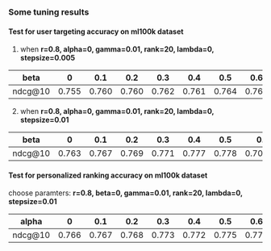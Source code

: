 ### Some tuning results 


#### Test for user targeting accuracy on ml100k dataset
1. when **r=0.8,   alpha=0,  gamma=0.01, rank=20, lambda=0, stepsize=0.005**


|beta| 0 | 0.1 |	0.2|	0.3|	0.4|	0.5|	0.6|	0.7|	0.8|	0.9|	1 |
|:---:|:---:|:---:|:---:|:---:|:---:|:---:|:---:|:---:|:---:|:---:|:---:|
|ndcg@10| 0.755 | 0.760 |	0.760| 0.762|	0.761|	0.764|	0.764|	0.762|	0.761|	0.755|	0.753|


2. when **r=0.8,   alpha=0,  gamma=0.01, rank=20, lambda=0, stepsize=0.01**

|beta| 0 | 0.1 |	0.2|	0.3|	0.4|	0.5|	0.6|	0.7|	0.8|	0.9|	1 |
|:---:|:---:|:---:|:---:|:---:|:---:|:---:|:---:|:---:|:---:|:---:|:---:|
|ndcg@10| 0.763 | 0.767 |	0.769| 0.771 |	0.777|	0.778|	0.70.777|	0.773|	0.768|	0.766|	0.0.751|


#### Test for personalized ranking accuracy on ml100k dataset 

choose paramters:  **r=0.8,   beta=0,  gamma=0.01, rank=20, lambda=0, stepsize=0.01** 

|alpha| 0 | 0.1 |	0.2|	0.3|	0.4|	0.5|	0.6|	0.7|	0.8|	0.9|	1 |
|:---:|:---:|:---:|:---:|:---:|:---:|:---:|:---:|:---:|:---:|:---:|:---:|
|ndcg@10| 0.766 | 0.767 |0.768	| 0.773  | 0.772 	| 0.775	| 0.772 | 0.774 |	0.772| 0.767	| 0.760	|

